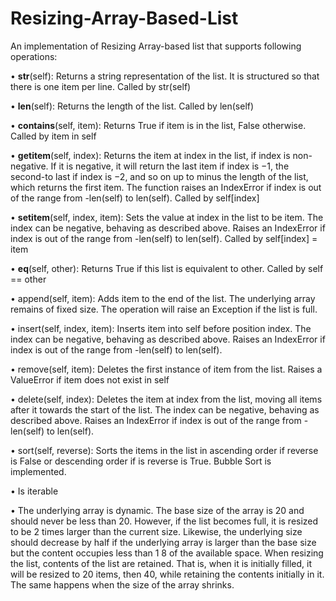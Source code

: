 # Resizing-Array-Based-List
An implementation of Resizing Array-based list that supports following operations:

• __str__(self): Returns a string representation of the list. It is structured so that there is one item
per line. Called by str(self)  
  
• __len__(self): Returns the length of the list. Called by len(self)
  
• __contains__(self, item): Returns True if item is in the list, False otherwise. Called by item in self  
  
• __getitem__(self, index): Returns the item at index in the list, if index is non-negative. If it is
negative, it will return the last item if index is −1, the second-to last if index is −2, and so on up to
minus the length of the list, which returns the first item. The function raises an IndexError if index is
out of the range from -len(self) to len(self). Called by self[index]  
  
• __setitem__(self, index, item): Sets the value at index in the list to be item. The index can be
negative, behaving as described above. Raises an IndexError if index is out of the range from
-len(self) to len(self). Called by self[index] = item  
  
• __eq__(self, other): Returns True if this list is equivalent to other. Called by self == other
  
• append(self, item): Adds item to the end of the list. The underlying array remains of fixed size. The 
operation will raise an Exception if the list is full.  
  
• insert(self, index, item): Inserts item into self before position index. The index can be negative,
behaving as described above. Raises an IndexError if index is out of the range from -len(self) to
len(self).  
  
• remove(self, item): Deletes the first instance of item from the list. Raises a ValueError if item does
not exist in self  
  
• delete(self, index): Deletes the item at index from the list, moving all items after it towards the start
of the list. The index can be negative, behaving as described above. Raises an IndexError if index is out
of the range from -len(self) to len(self).  
  
• sort(self, reverse): Sorts the items in the list in ascending order if reverse is False or descending
order if is reverse is True. Bubble Sort is implemented.  
  
• Is iterable   

• The underlying array is dynamic. The base size of the array is 20 and should never be less than 20. However, 
if the list becomes full, it is resized to be 2 times larger than the current size. Likewise, the underlying size 
should decrease by half if the underlying array is larger than the base size but the content occupies less than 1
8 of the available space. When resizing the list, contents of the list are retained. That is, when it is initially 
filled, it will be resized to 20 items, then 40, while retaining the contents initially in it. The same happens when
the size of the array shrinks.  

